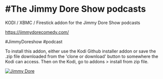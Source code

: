 #The Jimmy Dore Show podcasts<br>
=============================

KODI / XBMC / Firestick addon for the Jimmy Dore Show podcasts

https://jimmydorecomedy.com/

#JimmyDoreshow
#podcast

To install this addon, either use the Kodi Github installer addon or save the .zip file downloaded from the 'clone or download' button to somewhere the Kodi can access. Then on the Kodi, go to addons > install from zip file.

<a href="https://jimmydorecomedy.com/"><img src="https://upisnvej69-flywheel.netdna-ssl.com/wp-content/uploads/2017/06/slider4c.jpg" alt="Jimmy Dore">
